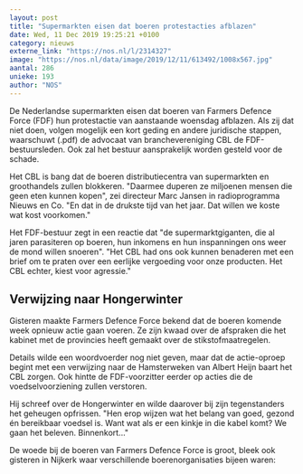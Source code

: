 ```yaml
---
layout: post
title: "Supermarkten eisen dat boeren protestacties afblazen"
date: Wed, 11 Dec 2019 19:25:21 +0100
category: nieuws
externe_link: "https://nos.nl/l/2314327"
image: "https://nos.nl/data/image/2019/12/11/613492/1008x567.jpg"
aantal: 286
unieke: 193
author: "NOS"
---
```


<p>De Nederlandse supermarkten eisen dat boeren van Farmers Defence Force (FDF) hun protestactie van aanstaande woensdag afblazen. Als zij dat niet doen, volgen mogelijk een kort geding en andere juridische stappen, waarschuwt (.pdf) de advocaat van branchevereniging CBL de FDF-bestuursleden. Ook zal het bestuur aansprakelijk worden gesteld voor de schade.</p>
<p>Het CBL is bang dat de boeren distributiecentra van supermarkten en groothandels zullen blokkeren. "Daarmee duperen ze miljoenen mensen die geen eten kunnen kopen", zei directeur Marc Jansen in radioprogramma Nieuws en Co. "En dat in de drukste tijd van het jaar. Dat willen we koste wat kost voorkomen."</p>
<p>Het FDF-bestuur zegt in een reactie dat "de supermarktgiganten, die al jaren parasiteren op boeren, hun inkomens en hun inspanningen ons weer de mond willen snoeren". "Het CBL had ons ook kunnen benaderen met een brief om te praten over een eerlijke vergoeding voor onze producten. Het CBL echter, kiest voor agressie."</p>
<h2>Verwijzing naar Hongerwinter</h2>
<p>Gisteren maakte Farmers Defence Force bekend dat de boeren komende week opnieuw actie gaan voeren. Ze zijn kwaad over de afspraken die het kabinet met de provincies heeft gemaakt over de stikstofmaatregelen.</p>
<p>Details wilde een woordvoerder nog niet geven, maar dat de actie-oproep begint met een verwijzing naar de Hamsterweken van Albert Heijn baart het CBL zorgen. Ook hintte de FDF-voorzitter eerder op acties die de voedselvoorziening zullen verstoren.</p>
<p>Hij schreef over de Hongerwinter en wilde daarover bij zijn tegenstanders het geheugen opfrissen. "Hen erop wijzen wat het belang van goed, gezond én bereikbaar voedsel is. Want wat als er een kinkje in die kabel komt? We gaan het beleven. Binnenkort..."</p>
<p>De woede bij de boeren van Farmers Defence Force is groot, bleek ook gisteren in Nijkerk waar verschillende boerenorganisaties bijeen waren:</p>
